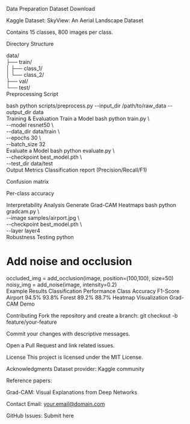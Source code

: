 Data Preparation
Dataset Download

Kaggle Dataset: SkyView: An Aerial Landscape Dataset

Contains 15 classes, 800 images per class.

Directory Structure

data/  
  ├── train/  
  │   ├── class_1/  
  │   └── class_2/  
  ├── val/  
  └── test/  
Preprocessing Script

bash
python scripts/preprocess.py --input_dir /path/to/raw_data --output_dir data  
Training & Evaluation
Train a Model
bash
python train.py \  
  --model resnet50 \  
  --data_dir data/train \  
  --epochs 30 \  
  --batch_size 32  
Evaluate a Model
bash
python evaluate.py \  
  --checkpoint best_model.pth \  
  --test_dir data/test  
Output Metrics
Classification report (Precision/Recall/F1)

Confusion matrix

Per-class accuracy

Interpretability Analysis
Generate Grad-CAM Heatmaps
bash
python gradcam.py \  
  --image samples/airport.jpg \  
  --checkpoint best_model.pth \  
  --layer layer4  
Robustness Testing
python
# Add noise and occlusion  
occluded_img = add_occlusion(image, position=(100,100), size=50)  
noisy_img = add_noise(image, intensity=0.2)  
Example Results
Classification Performance
Class	Accuracy	F1-Score
Airport	94.5%	93.8%
Forest	89.2%	88.7%
Heatmap Visualization
Grad-CAM Demo

Contributing
Fork the repository and create a branch: git checkout -b feature/your-feature

Commit your changes with descriptive messages.

Open a Pull Request and link related issues.

License
This project is licensed under the MIT License.

Acknowledgments
Dataset provider: Kaggle community

Reference papers:

Grad-CAM: Visual Explanations from Deep Networks

Contact
Email: your.email@domain.com

GitHub Issues: Submit here

